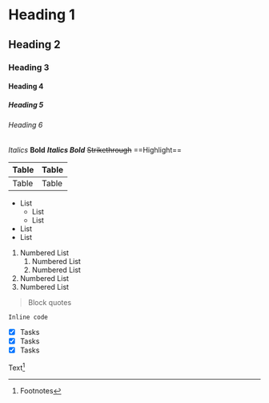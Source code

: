 # Heading 1
## Heading 2
### Heading 3
#### Heading 4
##### Heading 5
###### Heading 6

*Italics*
**Bold**
***Italics Bold***
~~Strikethrough~~
==Highlight==

Table | Table
--- | ---
Table | Table

- List
	- List
	- List
- List
- List

1. Numbered List
	1. Numbered List
	2. Numbered List
2. Numbered List
3. Numbered List

> Block quotes

`Inline code`

- [x] Tasks
- [x] Tasks
- [x] Tasks

Text[^1]

[^1]: Footnotes